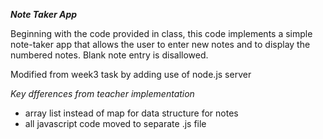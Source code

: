 ***Note Taker App***

Beginning with the code provided in class, this code implements a simple note-taker app that allows
the user to enter new notes and to display the numbered notes. Blank note entry is disallowed.

Modified from week3 task by adding use of node.js server

*Key dfferences from teacher implementation*
- array list instead of map for data structure for notes
- all javascript code moved to separate .js file
